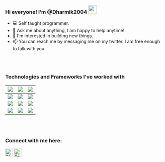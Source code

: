 <!---
Dharmik2004/Dharmik2004 is a ✨ special ✨ repository because its `README.md` (this file) appears on your GitHub profile.
You can click the Preview link to take a look at your changes. I love this default comments. So I don't remove this.
--->
### Hi everyone! I’m @Dharmik2004&nbsp;<img src="https://github.com/TheDudeThatCode/TheDudeThatCode/blob/master/Assets/Hi.gif" width="27px">

- 💻 Self taught programmer.
- 💬 Ask me about anything, I am happy to help anytime!
- 👀 I'm interested in building new things.
- 📫 You can reach me by messaging me on my twitter. I am free enough to talk with you.
<br>
<br>

### Technologies and Frameworks I've worked with  
| <img src="https://img.shields.io/badge/HTML5-FF8C00?style=for-the-badge&logo=html5&logoColor=white"> | <img src ="https://img.shields.io/badge/CSS3-1572B6?style=for-the-badge&logo=css3&logoColor=white"> | <img src="https://img.shields.io/badge/JavaScript-FFFF00?style=for-the-badge&logo=javascript&logoColor=black" > | 
| :---: | :---: | :---: |
| <img src="https://img.shields.io/badge/Python-808080?style=for-the-badge&logo=python&logoColor=white" > | <img src="https://img.shields.io/badge/Django-006400?style=for-the-badge&logo=django&logoColor=white" > | <img src ="https://img.shields.io/badge/Ruby-DC143C?style=for-the-badge&logo=ruby&logoColor=white" >
| <img src="https://img.shields.io/badge/Netlify-00C7B7?style=for-the-badge&logo=netlify&logoColor=white" > | <img src="https://img.shields.io/badge/Bootstrap-563D7C?style=for-the-badge&logo=bootstrap&logoColor=white" > | <img src="https://img.shields.io/badge/CANVA-006994?style=for-the-badge&logo=canva&logoColor=white" > |
| <img src="https://img.shields.io/badge/Markdown-000000?style=for-the-badge&logo=markdown&logoColor=white" > | <img src="https://img.shields.io/badge/Wix-87CEEB?style=for-the-badge&logo=Wix&logoColor=white" > |  <img src="https://img.shields.io/badge/Wordpress-301934?style=for-the-badge&logo=wordpress&logoColor=white" > | 


[comment]: <> (Remove NODE PHP VUE CAUSE I JUST KNOW BASICS ABOUT THEM AND ANYONE WILL ASK ME FOR HELP.)


<br>
<br>

### Connect with me here:  


<a href="https://www.linkedin.com/in/dharmik-parmar-773098200/">
    <img align="left" alt="Dharmik Parmar | Linkedin" width="24px" src="https://github.com/TheDudeThatCode/TheDudeThatCode/blob/master/Assets/Linkedin.svg" />
  </a>
  &nbsp; &nbsp
   <a href="https://twitter.com/itsdharmik">
    <img align="left" alt="Dharmik Parmar | Twitter" width="26px" src="https://github.com/TheDudeThatCode/TheDudeThatCode/blob/master/Assets/Twitter.svg" />
</a> 





